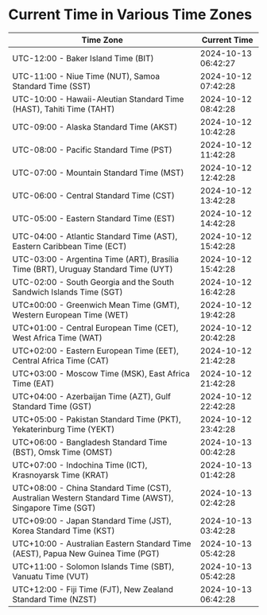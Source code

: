 # Current Time in Various Time Zones

| Time Zone | Current Time |
|-----------|--------------|
| UTC-12:00 - Baker Island Time (BIT) | 2024-10-13 06:42:27 |
| UTC-11:00 - Niue Time (NUT), Samoa Standard Time (SST) | 2024-10-12 07:42:28 |
| UTC-10:00 - Hawaii-Aleutian Standard Time (HAST), Tahiti Time (TAHT) | 2024-10-12 08:42:28 |
| UTC-09:00 - Alaska Standard Time (AKST) | 2024-10-12 10:42:28 |
| UTC-08:00 - Pacific Standard Time (PST) | 2024-10-12 11:42:28 |
| UTC-07:00 - Mountain Standard Time (MST) | 2024-10-12 12:42:28 |
| UTC-06:00 - Central Standard Time (CST) | 2024-10-12 13:42:28 |
| UTC-05:00 - Eastern Standard Time (EST) | 2024-10-12 14:42:28 |
| UTC-04:00 - Atlantic Standard Time (AST), Eastern Caribbean Time (ECT) | 2024-10-12 15:42:28 |
| UTC-03:00 - Argentina Time (ART), Brasília Time (BRT), Uruguay Standard Time (UYT) | 2024-10-12 15:42:28 |
| UTC-02:00 - South Georgia and the South Sandwich Islands Time (SGT) | 2024-10-12 16:42:28 |
| UTC±00:00 - Greenwich Mean Time (GMT), Western European Time (WET) | 2024-10-12 19:42:28 |
| UTC+01:00 - Central European Time (CET), West Africa Time (WAT) | 2024-10-12 20:42:28 |
| UTC+02:00 - Eastern European Time (EET), Central Africa Time (CAT) | 2024-10-12 21:42:28 |
| UTC+03:00 - Moscow Time (MSK), East Africa Time (EAT) | 2024-10-12 21:42:28 |
| UTC+04:00 - Azerbaijan Time (AZT), Gulf Standard Time (GST) | 2024-10-12 22:42:28 |
| UTC+05:00 - Pakistan Standard Time (PKT), Yekaterinburg Time (YEKT) | 2024-10-12 23:42:28 |
| UTC+06:00 - Bangladesh Standard Time (BST), Omsk Time (OMST) | 2024-10-13 00:42:28 |
| UTC+07:00 - Indochina Time (ICT), Krasnoyarsk Time (KRAT) | 2024-10-13 01:42:28 |
| UTC+08:00 - China Standard Time (CST), Australian Western Standard Time (AWST), Singapore Time (SGT) | 2024-10-13 02:42:28 |
| UTC+09:00 - Japan Standard Time (JST), Korea Standard Time (KST) | 2024-10-13 03:42:28 |
| UTC+10:00 - Australian Eastern Standard Time (AEST), Papua New Guinea Time (PGT) | 2024-10-13 05:42:28 |
| UTC+11:00 - Solomon Islands Time (SBT), Vanuatu Time (VUT) | 2024-10-13 05:42:28 |
| UTC+12:00 - Fiji Time (FJT), New Zealand Standard Time (NZST) | 2024-10-13 06:42:28 |
